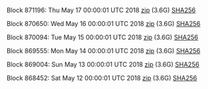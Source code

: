 Block 871196: Thu May 17 00:00:01 UTC 2018 [zip](https://dash-bootstrap.ams3.digitaloceanspaces.com/mainnet/2018-05-17/bootstrap.dat.zip) (3.6G) [SHA256](https://dash-bootstrap.ams3.digitaloceanspaces.com/mainnet/2018-05-17/sha256.txt)

Block 870650: Wed May 16 00:00:01 UTC 2018 [zip](https://dash-bootstrap.ams3.digitaloceanspaces.com/mainnet/2018-05-16/bootstrap.dat.zip) (3.6G) [SHA256](https://dash-bootstrap.ams3.digitaloceanspaces.com/mainnet/2018-05-16/sha256.txt)

Block 870094: Tue May 15 00:00:01 UTC 2018 [zip](https://dash-bootstrap.ams3.digitaloceanspaces.com/mainnet/2018-05-15/bootstrap.dat.zip) (3.6G) [SHA256](https://dash-bootstrap.ams3.digitaloceanspaces.com/mainnet/2018-05-15/sha256.txt)

Block 869555: Mon May 14 00:00:01 UTC 2018 [zip](https://dash-bootstrap.ams3.digitaloceanspaces.com/mainnet/2018-05-14/bootstrap.dat.zip) (3.6G) [SHA256](https://dash-bootstrap.ams3.digitaloceanspaces.com/mainnet/2018-05-14/sha256.txt)

Block 869004: Sun May 13 00:00:01 UTC 2018 [zip](https://dash-bootstrap.ams3.digitaloceanspaces.com/mainnet/2018-05-13/bootstrap.dat.zip) (3.6G) [SHA256](https://dash-bootstrap.ams3.digitaloceanspaces.com/mainnet/2018-05-13/sha256.txt)

Block 868452: Sat May 12 00:00:01 UTC 2018 [zip](https://dash-bootstrap.ams3.digitaloceanspaces.com/mainnet/2018-05-12/bootstrap.dat.zip) (3.6G) [SHA256](https://dash-bootstrap.ams3.digitaloceanspaces.com/mainnet/2018-05-12/sha256.txt)
